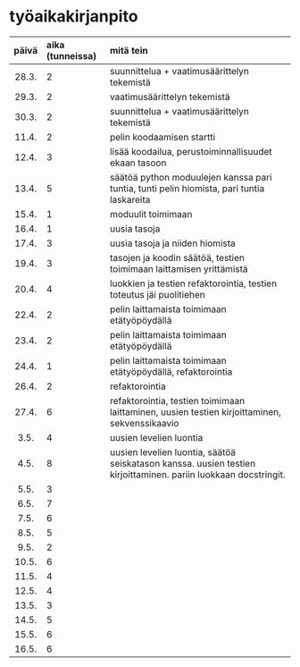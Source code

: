 # työaikakirjanpito

| päivä | aika (tunneissa) | mitä tein  |
| :----:|:-----| :-----|
| 28.3. | 2    | suunnittelua + vaatimusäärittelyn tekemistä |
| 29.3. | 2    | vaatimusäärittelyn tekemistä |
| 30.3. | 2    | suunnittelua + vaatimusäärittelyn tekemistä |
| 11.4. | 2    | pelin koodaamisen startti |
| 12.4. | 3    | lisää koodailua, perustoiminnallisuudet ekaan tasoon |
| 13.4. | 5    | säätöä python moduulejen kanssa pari tuntia, tunti pelin hiomista, pari tuntia laskareita |
| 15.4. | 1    | moduulit toimimaan |
| 16.4. | 1   | uusia tasoja |
| 17.4. | 3   | uusia tasoja ja niiden hiomista |
| 19.4. | 3   | tasojen ja koodin säätöä, testien toimimaan laittamisen yrittämistä |
| 20.4. | 4   | luokkien ja testien refaktorointia, testien toteutus jäi puolitiehen |
| 22.4. | 2   | pelin laittamaista toimimaan etätyöpöydällä |
| 23.4. | 2   | pelin laittamaista toimimaan etätyöpöydällä |
| 24.4. | 1   | pelin laittamaista toimimaan etätyöpöydällä, refaktorointia |
| 26.4. | 2   | refaktorointia |
| 27.4. | 6   | refaktorointia, testien toimimaan laittaminen, uusien testien kirjoittaminen, sekvenssikaavio |
| 3.5. | 4   | uusien levelien luontia |
| 4.5. | 8   | uusien levelien luontia, säätöä seiskatason kanssa. uusien testien kirjoittaminen. pariin luokkaan docstringit. |
| 5.5. | 3   |  |
| 6.5. | 7   |  |
| 7.5. | 6   |  |
| 8.5. | 5   |  |
| 9.5. | 2   |  |
| 10.5. | 6   |  |
| 11.5. | 4   |  |
| 12.5. | 4   |  |
| 13.5. | 3   |  |
| 14.5. | 5   |  |
| 15.5. | 6   |  |
| 16.5. | 6   |  |


